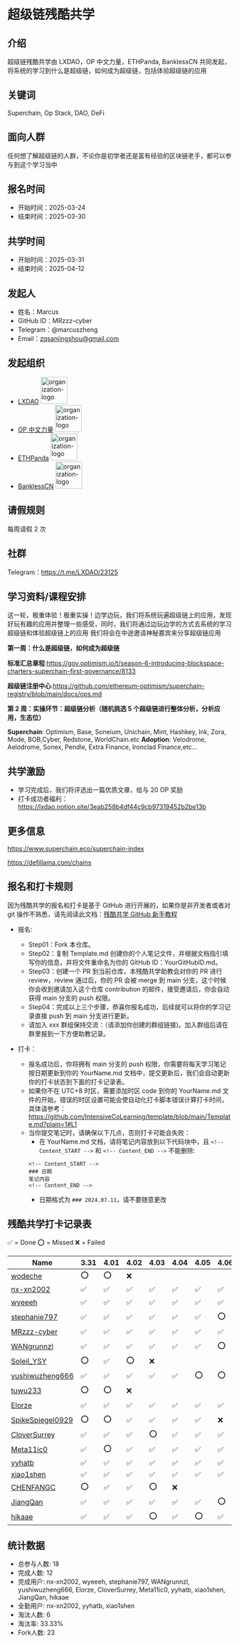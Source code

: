 
# 超级链残酷共学

## 介绍

超级链残酷共学由 LXDAO，OP 中文力量，ETHPanda, BanklessCN 共同发起，将系统的学习到什么是超级链，如何成为超级链，包括体验超级链的应用

## 关键词

Superchain, Op Stack, DAO, DeFi

## 面向人群

任何想了解超级链的人群，不论你是初学者还是富有经验的区块链老手，都可以参与到这个学习当中

## 报名时间

- 开始时间：2025-03-24
- 结束时间：2025-03-30

## 共学时间

- 开始时间：2025-03-31
- 结束时间：2025-04-12

## 发起人

- 姓名：Marcus
- GitHub ID：MRzzz-cyber
- Telegram：@marcuszheng
- Email：zqsanjingshou@gmail.com

## 发起组织

- [LXDAO](https://lxdao.io/) <img alt="organization-logo" height="60px" src="https://cdn.lxdao.io/bafkreiay6vxsvv3ksxr75lzzt3iqy3zja3o2epuxh47ivs24p2xs3awexm.png" />
- [OP 中文力量](https://x.com/optimismzh) <img alt="organization-logo" height="60px" src="https://cdn.lxdao.io/fd6ab062-09e5-4fe0-b6c4-e476e632e1d1.png" />
- [ETHPanda](https://ethpanda.org/) <img alt="organization-logo" height="60px" src="https://cdn.lxdao.io/10aed40b-4786-4c2b-aaaa-b7d8a119c00e.png" />
- [BanklessCN](https://0xbanklesscn.substack.com/) <img alt="organization-logo" height="60px" src="https://cdn.lxdao.io/79379614-a82a-4d41-93ca-9e050b3d3a5c.png" />

## 请假规则

每周请假 2 次

## 社群

Telegram：https://t.me/LXDAO/23125

## 学习资料/课程安排

这一轮，极重体验！极重实操！边学边玩，我们将系统玩遍超级链上的应用，发现好玩有趣的应用并整理一些感受，同时，我们将通过边玩边学的方式去系统的学习超级链和体验超级链上的应用
我们将会在中途邀请神秘嘉宾来分享超级链应用

**第一周：什么是超级链，如何成为超级链**

**标准汇总章程**:https://gov.optimism.io/t/season-6-introducing-blockspace-charters-superchain-first-governance/8133

**超级链注册中心**:https://github.com/ethereum-optimism/superchain-registry/blob/main/docs/ops.md

**第 2 周：实操环节：超级链分析（随机挑选 5 个超级链进行整体分析，分析应用，生态位）**

**Superchain**: Optimism, Base, Soneium, Unichain, Mint, Hashkey, Ink, Zora, Mode, BOB,Cyber, Redstone, WorldChain.etc
**Adoption**: Velodrome, Aelodrome, Sonex, Pendle, Extra Finance, Ironclad Finance,etc…

## 共学激励
- 学习完成后，我们将评选出一篇优质文章，给与 20 OP 奖励
- 打卡成功者福利：https://lxdao.notion.site/3eab258b4df44c9cb97319452b2be13b

## 更多信息

https://www.superchain.eco/superchain-index

https://defillama.com/chains

## 报名和打卡规则

因为残酷共学的报名和打卡是基于 GitHub 进行开展的，如果你是非开发者或者对 git 操作不熟悉，请先阅读此文档：[残酷共学 GitHub 新手教程](https://www.notion.so/lxdao/GitHub-bd65b981146947fea1fb675942567a45)

- 报名:

  - Step01：Fork 本仓库。
  - Step02：复制 Template.md 创建你的个人笔记文件，并根据文档指引填写你的信息，并将文件重命名为你的 GitHub ID：YourGitHubID.md。
  - Step03：创建一个 PR 到当前仓库，本残酷共学助教会对你的 PR 进行 review，review 通过后，你的 PR 会被 merge 到 main 分支，这个时候你会收到邀请加入这个仓库 contribution 的邮件，接受邀请后，你会自动获得 main 分支的 push 权限。
  - Step04：完成以上三个步骤，恭喜你报名成功，后续就可以将你的学习记录直接 push 到 main 分支进行更新。
  - 请加入 xxx 群组保持交流：（请添加你创建的群组链接)。加入群组后请在群里报到一下方便助教记录。

- 打卡：
  - 报名成功后，你将拥有 main 分支的 push 权限，你需要将每天学习笔记按日期更新到你的 YourName.md 文档中，提交更新后，我们会自动更新你的打卡状态到下面的打卡记录表。
  - 如果你不在 UTC+8 时区，需要添加时区 code 到你的 YourName.md 文件的开始，错误的时区设置可能会使自动化打卡脚本错误计算打卡时间，具体请参考：https://github.com/IntensiveCoLearning/template/blob/main/Template.md?plain=1#L1
  - 当你提交笔记时，请确保以下几点，否则打卡可能会失败：
    - 在 YourName.md 文档，请将笔记内容放到以下代码块中，且 `<!-- Content_START -->` 和 `<!-- Content_END -->` 不能删除:
    ```
    <!-- Content_START -->
    ### 日期
    笔记内容
    <!-- Content_END -->
    ```
    - 日期格式为 `### 2024.07.11`，请不要随意更改

## 残酷共学打卡记录表

✅ = Done ⭕️ = Missed ❌ = Failed

<!-- START_COMMIT_TABLE -->
| Name | 3.31 | 4.01 | 4.02 | 4.03 | 4.04 | 4.05 | 4.06 | 4.07 | 4.08 | 4.09 | 4.10 | 4.11 | 4.12 |
| ------------- | ---- | ---- | ---- | ---- | ---- | ---- | ---- | ---- | ---- | ---- | ---- | ---- | ---- |
| [wodeche](https://github.com/IntensiveCoLearning/Superchain/blob/main/wodeche.md) | ⭕️ | ⭕️ | ❌ | | | | | | | | | | |
| [nx-xn2002](https://github.com/IntensiveCoLearning/Superchain/blob/main/nx-xn2002.md) | ✅ | ✅ | ✅ | ✅ | ✅ | ✅ | ✅ | ✅ | ✅ | ✅ | ✅ | ✅ | ✅ |
| [wyeeeh](https://github.com/IntensiveCoLearning/Superchain/blob/main/wyeeeh.md) | ✅ | ✅ | ✅ | ✅ | ✅ | ✅ | ✅ | ✅ | ✅ | ✅ | ✅ | ✅ | ⭕️ |
| [stephanie797](https://github.com/IntensiveCoLearning/Superchain/blob/main/stephanie797.md) | ✅ | ✅ | ✅ | ✅ | ✅ | ✅ | ⭕️ | ✅ | ✅ | ✅ | ✅ | ⭕️ | ✅ |
| [MRzzz-cyber](https://github.com/IntensiveCoLearning/Superchain/blob/main/MRzzz-cyber.md) | ✅ | ✅ | ✅ | ✅ | ✅ | ✅ | ✅ |   | ⭕️ | ⭕️ | ❌ | | |
| [WANgrunnzl](https://github.com/IntensiveCoLearning/Superchain/blob/main/WANgrunnzl.md) | ✅ | ✅ | ✅ | ✅ | ✅ | ✅ | ⭕️ | ✅ | ✅ | ✅ | ✅ | ⭕️ | ⭕️ |
| [Soleil_YSY](https://github.com/IntensiveCoLearning/Superchain/blob/main/Soleil_YSY.md) | ⭕️ | ✅ | ⭕️ | ❌ | | | | | | | | | |
| [yushiwuzheng666](https://github.com/IntensiveCoLearning/Superchain/blob/main/yushiwuzheng666.md) | ✅ | ✅ | ✅ | ✅ | ✅ | ⭕️ | ⭕️ |   | ⭕️ | ✅ | ✅ | ✅ | ✅ |
| [tuwu233](https://github.com/IntensiveCoLearning/Superchain/blob/main/tuwu233.md) | ⭕️ | ⭕️ | ❌ | | | | | | | | | | |
| [Elorze](https://github.com/IntensiveCoLearning/Superchain/blob/main/Elorze.md) | ✅ | ✅ | ✅ | ✅ | ✅ | ✅ | ✅ | ✅ | ⭕️ | ✅ | ✅ | ✅ | ⭕️ |
| [SpikeSpiegel0929](https://github.com/IntensiveCoLearning/Superchain/blob/main/SpikeSpiegel0929.md) | ⭕️ | ⭕️ | ✅ | ✅ | ✅ | ✅ | ❌ | | | | | | |
| [CloverSurrey](https://github.com/IntensiveCoLearning/Superchain/blob/main/CloverSurrey.md) | ✅ | ✅ | ✅ | ⭕️ | ✅ | ✅ | ✅ | ✅ | ⭕️ | ✅ | ✅ | ⭕️ | ✅ |
| [Meta11ic0](https://github.com/IntensiveCoLearning/Superchain/blob/main/Meta11ic0.md) | ✅ | ⭕️ | ✅ | ✅ | ✅ | ✅ | ✅ |   | ✅ | ⭕️ | ✅ | ✅ | ⭕️ |
| [yyhatb](https://github.com/IntensiveCoLearning/Superchain/blob/main/yyhatb.md) | ✅ | ✅ | ✅ | ✅ | ✅ | ✅ | ✅ | ✅ | ✅ | ✅ | ✅ | ✅ | ✅ |
| [xiao1shen](https://github.com/IntensiveCoLearning/Superchain/blob/main/xiao1shen.md) | ✅ | ✅ | ✅ | ✅ | ✅ | ✅ | ✅ |   | ✅ | ✅ | ✅ | ✅ | ✅ |
| [CHENFANGC](https://github.com/IntensiveCoLearning/Superchain/blob/main/CHENFANGC.md) | ⭕️ | ✅ | ✅ | ⭕️ | ❌ | | | | | | | | |
| [JiangQan](https://github.com/IntensiveCoLearning/Superchain/blob/main/JiangQan.md) | ✅ | ✅ | ✅ | ✅ | ✅ | ✅ | ⭕️ |   | ✅ | ✅ | ✅ | ✅ | ✅ |
| [hikaae](https://github.com/IntensiveCoLearning/Superchain/blob/main/hikaae.md) | ✅ | ✅ | ✅ | ⭕️ | ✅ | ⭕️ | ✅ | ✅ | ✅ | ✅ | ✅ | ✅ | ⭕️ |
<!-- END_COMMIT_TABLE -->








































































































































































































































































































































<!-- STATISTICALDATA_START -->
## 统计数据

- 总参与人数: 18
- 完成人数: 12
- 完成用户: nx-xn2002, wyeeeh, stephanie797, WANgrunnzl, yushiwuzheng666, Elorze, CloverSurrey, Meta11ic0, yyhatb, xiao1shen, JiangQan, hikaae
- 全勤用户: nx-xn2002, yyhatb, xiao1shen
- 淘汰人数: 6
- 淘汰率: 33.33%
- Fork人数: 23
<!-- STATISTICALDATA_END -->

<!-- END_COMMIT_TABLE -->

<!-- STATISTICALDATA_START -->
<!-- STATISTICALDATA_END -->

